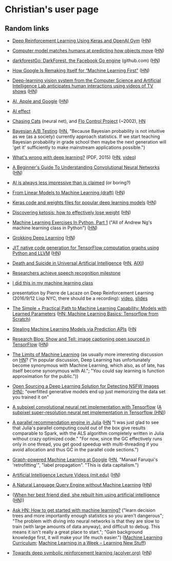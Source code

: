 # Christian's user page

## Random links

* [Deep Reinforcement Learning Using Keras and OpenAI Gym](https://github.com/coreylynch/async-rl) ([HN](https://news.ycombinator.com/item?id=11874467))

* [Computer model matches humans at predicting how objects move](http://news.mit.edu/2016/csail-computer-model-matches-humans-predicting-how-objects-move-0104) ([HN](https://news.ycombinator.com/item?id=11918241))

* [darkforestGo: DarkForest, the Facebook Go engine](https://github.com/facebookresearch/darkforestGo) (github.com) ([HN](https://news.ycombinator.com/item?id=11922864))

* [How Google Is Remaking Itself for “Machine Learning First”](https://backchannel.com/how-google-is-remaking-itself-as-a-machine-learning-first-company-ada63defcb70#.nljh17nb5) ([HN](https://news.ycombinator.com/item?id=11954988))

* [Deep-learning vision system from the Computer Science and Artificial Intelligence Lab anticipates human interactions using videos of TV shows](https://news.mit.edu/2016/teaching-machines-to-predict-the-future-0621) ([HN](https://news.ycombinator.com/item?id=11948590))

* [AI, Apple and Google](http://ben-evans.com/benedictevans/2016/6/23/ai-apple-and-google) ([HN](https://news.ycombinator.com/item?id=11964658))

* [AI effect](https://en.wikipedia.org/wiki/AI_effect)

* [Chasing Cats](http://myplace.frontier.com/~r.bond/cats/cats.htm) (neural net), and [Flo Control Project](http://www.quantumpicture.com/Flo_Control/flo_control.htm) (~2002), [HN](https://news.ycombinator.com/item?id=12058864)

* [Bayesian A/B Testing](http://developers.lyst.com/2014/05/10/bayesian-ab-testing/) ([HN](https://news.ycombinator.com/item?id=7815419), "Because Bayesian probability is not intuitive as we (as a society) currently approach statistics. If we start teaching Bayesian probability in grade school then maybe the next generation will 'get it' sufficiently to make mainstream applications possible.")

* [What's wrong with deep learning?](http://www.pamitc.org/cvpr15/files/lecun-20150610-cvpr-keynote.pdf) (PDF, 2015) ([HN](https://news.ycombinator.com/item?id=12089718), [video](http://techtalks.tv/talks/whats-wrong-with-deep-learning/61639/))

* [A Beginner's Guide To Understanding Convolutional Neural Networks](https://adeshpande3.github.io/adeshpande3.github.io/A-Beginner's-Guide-To-Understanding-Convolutional-Neural-Networks/) ([HN](https://news.ycombinator.com/item?id=12135399))

* [AI is always less impressive than is claimed](https://news.ycombinator.com/item?id=12200196) (or boring?)

* [From Linear Models to Machine Learning (draft)](http://heather.cs.ucdavis.edu/draftregclass.pdf) ([HN](https://news.ycombinator.com/item?id=12237998))

* [Keras code and weights files for popular deep learning models](https://github.com/fchollet/deep-learning-models) ([HN](https://news.ycombinator.com/item?id=12239096))

* [Discovering ketosis: how to effectively lose weight](https://github.com/arielf/weight-loss) ([HN](https://news.ycombinator.com/item?id=12279415))

* [Machine Learning Exercises In Python, Part 1](http://www.johnwittenauer.net/machine-learning-exercises-in-python-part-1/) ("All of Andrew Ng's machine learning class in Python") ([HN](https://news.ycombinator.com/item?id=12279494#12280419))

* [Grokking Deep Learning](https://iamtrask.github.io/2016/08/17/grokking-deep-learning/) ([HN](https://news.ycombinator.com/item?id=12309777))

* [JIT native code generation for TensorFlow computation graphs using Python and LLVM](http://blog.christianperone.com/2016/08/jit-native-code-generation-for-tensorflow-computation-graphs-using-python-and-llvm/) ([HN](https://news.ycombinator.com/item?id=12336125))

* [Death and Suicide in Universal Artificial Intelligence](https://arxiv.org/abs/1606.00652) ([HN](https://news.ycombinator.com/item?id=12350293), [AIXI](https://en.wikipedia.org/wiki/AIXI))

* [Researchers achieve speech recognition milestone](https://news.ycombinator.com/item?id=12501036)

* [I did this in my machine learning class](https://news.ycombinator.com/item?id=5397797)

* presentation by Pierre de Lacaze on Deep Reinforcement Learning (2016/9/12 Lisp NYC, there should be a recording): [video](https://vimeo.com/184511491), [slides](http://www.slideshare.net/delaray/reinforcement-learning-and-artificial-neural-nets)

* [The Simple + Practical Path to Machine Learning Capability: Models with Learned Parameters](https://indico.io/blog/simple-practical-path-to-machine-learning-capability-part3/) ([HN: Machine Learning Basics: Tensorflow from Scratch](https://news.ycombinator.com/item?id=12557212))

* [Stealing Machine Learning Models via Prediction APIs](http://arxiv.org/abs/1609.02943) ([HN](https://news.ycombinator.com/item?id=12557782])

* [Research Blog: Show and Tell: image captioning open sourced in TensorFlow](https://research.googleblog.com/2016/09/show-and-tell-image-captioning-open.html) ([HN](https://news.ycombinator.com/item?id=12558291))

* [The Limits of Machine Learning](http://nautil.us/blog/the-fundamental-limits-of-machine-learning) (as usually more interesting discussion on [HN](https://news.ycombinator.com/item?id=12577629)? ("In popular discussion, Deep Learning has unfortunately become synonymous with Machine Learning, which also, as of late, has itself become synonymous with AI."; "You could say learning is function approximation for the public."))

* [Open Sourcing a Deep Learning Solution for Detecting NSFW Images (HN)](https://news.ycombinator.com/item?id=12614193); "overfitted generative models end up just memorizing the data set you trained it on"

* [A subpixel convolutional neural net implementation with Tensorflow](https://github.com/Tetrachrome/subpixel) ([A subpixel super-resolution neural net implementation in Tensorflow (HN)](https://news.ycombinator.com/item?id=12619413))

* [A parallel recommendation engine in Julia](http://juliacomputing.com/blog/2016/04/22/a-parallel-recommendation-engine-in-julia.html) ([HN](https://news.ycombinator.com/item?id=12652691) "I was just glad to see that Julia's parallel computing could out of the box give results comparable to Spark, with the ALS algorithm completely written in Julia without crazy optimized code." "For now, since the GC effectively runs only in one thread, you get good speedup with multi-threading if you avoid allocation and thus GC in the parallel code sections.")

* [Graph-powered Machine Learning at Google](https://research.googleblog.com/2016/10/graph-powered-machine-learning-at-google.html) ([HN](https://news.ycombinator.com/item?id=12662749), "Manaal Faruqui's 'retrofitting'", "label propagation". "This is data capitalism.")

* [Artificial Intelligence Lecture Videos (mit.edu)](https://ocw.mit.edu/courses/electrical-engineering-and-computer-science/6-034-artificial-intelligence-fall-2010/lecture-videos/) ([HN](https://news.ycombinator.com/item?id=12667761))

* [A Natural Language Query Engine without Machine Learning](http://blog.ayoungprogrammer.com/2016/10/natural-lang-query-engine.html/) ([HN](https://news.ycombinator.com/item?id=12666491))

* ([When her best friend died, she rebuilt him using artificial intelligence](http://www.theverge.com/a/luka-artificial-intelligence-memorial-roman-mazurenko-bot) ([HN](https://news.ycombinator.com/item?id=12657119)))

* [Ask HN: How to get started with machine learning?](https://news.ycombinator.com/item?id=12713056) ("learn decision trees and more importantly enough statistics so you aren't dangerous"; "The problem with diving into neural networks is that they are slow to train (with large amounts of data anyway), and difficult to debug. This means it isn't really a great place to start."; "Gain background knowledge first, it will make your life much easier.") ([Machine Learning Curriculum](http://karlrosaen.com/ml/); [Machine Learning in a Week – Learning New Stuff](https://medium.com/learning-new-stuff/machine-learning-in-a-week-a0da25d59850#.1lx2tvwnv))

* [Towards deep symbolic reinforcement learning (acolyer.org)](https://blog.acolyer.org/2016/10/12/towards-deep-symbolic-reinforcement-learning/) ([HN](https://news.ycombinator.com/item?id=12713436))

